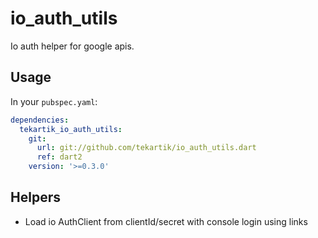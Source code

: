 # io_auth_utils

Io auth helper for google apis.

## Usage

In your `pubspec.yaml`:

```yaml
dependencies:
  tekartik_io_auth_utils:
    git:
      url: git://github.com/tekartik/io_auth_utils.dart
      ref: dart2
    version: '>=0.3.0'
```

## Helpers

* Load io AuthClient from clientId/secret with console login using links
